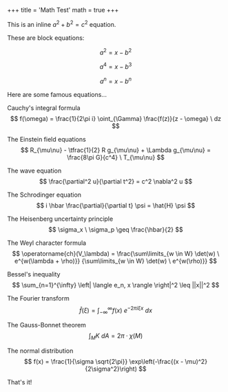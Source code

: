+++
title = 'Math Test'
math = true
+++


This is an inline $a^2+b^2=c^2$ equation.

These are block equations:

$$
a^2=x-b^2
$$

$$
a^4=x-b^3
$$

$$
a^n=x-b^n
$$

Here are some famous equations...

Cauchy's integral formula
$$
f(\omega) = \frac{1}{2\pi i} \oint_{\Gamma} \frac{f(z)}{z - \omega} \ dz
$$

The Einstein field equations
$$
R_{\mu\nu} - \tfrac{1}{2} R g_{\mu\nu} + \Lambda g_{\mu\nu}
= \frac{8\pi G}{c^4} \ T_{\mu\nu}
$$

The wave equation
$$
\frac{\partial^2 u}{\partial t^2}
= c^2 \nabla^2 u
$$

The Schrodinger equation
$$
i \hbar \frac{\partial}{\partial t} \psi
= \hat{H} \psi
$$

The Heisenberg uncertainty principle
$$
\sigma_x \ \sigma_p \geq \frac{\hbar}{2}
$$

The Weyl character formula
$$
\operatorname{ch}(V_\lambda)
= \frac{\sum\limits_{w \in W} \det(w) \ e^{w(\lambda + \rho)}}
       {\sum\limits_{w \in W} \det(w) \ e^{w(\rho)}}
$$

Bessel's inequality
$$
\sum_{n=1}^{\infty} \left| \langle e_n, x \rangle \right|^2 \leq ||x||^2
$$

The Fourier transform
$$
\hat{f}(\xi) = \int_{-\infty}^{\infty} f(x) \ e^{-2\pi i \xi x} \ dx
$$

The Gauss-Bonnet theorem
$$
\int_{M} K \ dA = 2\pi \cdot \chi(M)
$$

The normal distribution
$$
f(x) = \frac{1}{\sigma \sqrt{2\pi}}
\exp\left(-\frac{(x - \mu)^2}{2\sigma^2}\right)
$$

That's it!
